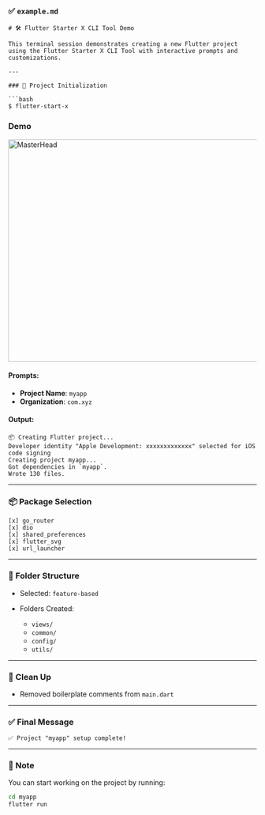### ✅ `example.md`

````
# 🛠️ Flutter Starter X CLI Tool Demo

This terminal session demonstrates creating a new Flutter project using the Flutter Starter X CLI Tool with interactive prompts and customizations.

---

### 🚀 Project Initialization

```bash
$ flutter-start-x
````


### Demo
<img src="https://raw.githubusercontent.com/imshibl/flutter-start-x/main/example/demo.gif" alt="MasterHead" width="1000" height="450"/>

#### Prompts:

* **Project Name**: `myapp`
* **Organization**: `com.xyz`

#### Output:

```
📦 Creating Flutter project...
Developer identity "Apple Development: xxxxxxxxxxxxx" selected for iOS code signing
Creating project myapp...
Got dependencies in `myapp`.
Wrote 130 files.
```

---

### 📦 Package Selection

```text
[x] go_router
[x] dio
[x] shared_preferences
[x] flutter_svg
[x] url_launcher
```

---

### 🧱 Folder Structure

* Selected: `feature-based`
* Folders Created:

  * `views/`
  * `common/`
  * `config/`
  * `utils/`

---

### 🧹 Clean Up

* Removed boilerplate comments from `main.dart`

---

### ✅ Final Message

```
✅ Project "myapp" setup complete!
```

---

### 📎 Note

You can start working on the project by running:

```bash
cd myapp
flutter run
```

```
